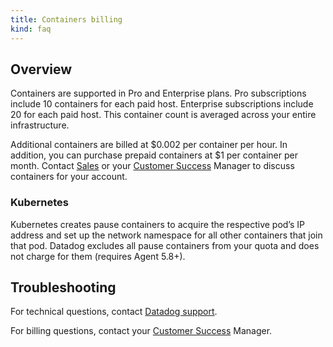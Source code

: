 ```yaml
---
title: Containers billing
kind: faq
---
```


## Overview

Containers are supported in Pro and Enterprise plans. Pro subscriptions include 10 containers for each paid host. Enterprise subscriptions include 20 for each paid host. This container count is averaged across your entire infrastructure.

Additional containers are billed at $0.002 per container per hour. In addition, you can purchase prepaid containers at $1 per container per month. Contact [Sales][1] or your [Customer Success][2] Manager to discuss containers for your account.

### Kubernetes

Kubernetes creates pause containers to acquire the respective pod’s IP address and set up the network namespace for all other containers that join that pod. Datadog excludes all pause containers from your quota and does not charge for them (requires Agent 5.8+).

## Troubleshooting
For technical questions, contact [Datadog support][3].

For billing questions, contact your [Customer Success][2] Manager.

[1]: mailto:sales@datadoghq.com
[2]: mailto:success@datadoghq.com
[3]: /help
